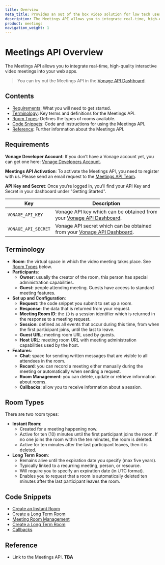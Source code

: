 ```yaml
---
title: Overview
meta_title: Provides an out of the box video solution for low tech users
description: The Meetings API allows you to integrate real-time, high-quality interactive video meetings into your web apps
product: meetings
navigation_weight: 1
---
```


# Meetings API Overview

The Meetings API allows you to integrate real-time, high-quality interactive video meetings into your web apps.

> You can try out the Meetings API in the [Vonage API Dashboard](https://dashboard.nexmo.com).

## Contents

* [Requirements](#requirements): What you will need to get started.
* [Terminology](#terminology): Key terms and definitions for the Meetings API.
* [Room Types](#room-types): Defines the types of rooms available.
* [Code Snippets](#code-snippets): Code and instructions for using the Meetings API.
* [Reference](#reference): Further information about the Meetings API.

## Requirements

**Vonage Developer Account**: If you don’t have a Vonage account yet, you can get one  here: [Vonage Developers Account](https://dashboard.nexmo.com/sign-up).

**Meetings API Activation**: To activate the Meetings API, you need to register with us. Please send an email request to the [Meetings API Team](mailto:meetings-api@vonage.com).

**API Key and Secret**: Once you’re logged in, you'll find your API Key and Secret in your dashboard under "Getting Started".

Key | Description
-- | --
`VONAGE_API_KEY` | Vonage API key which can be obtained from your [Vonage API Dashboard](https://dashboard.nexmo.com).
`VONAGE_API_SECRET` | Vonage API secret which can be obtained from your [Vonage API Dashboard](https://dashboard.nexmo.com).

## Terminology

* **Room**: the virtual space in which the video meeting takes place. See [Room Types](Room-Types) below.
* **Participants**:
  * **Owner**: usually the creator of the room, this person has special administration capabilities.
  * **Guest**: people attending meeting. Guests have access to standard meeting features.
* **Set up and Configuration**:
  * **Request**: the code snippet you submit to set up a room.
  * **Response**: the data that is returned from your request.
  * **Meeting Room ID**: the ``ID`` is a session identifier which is returned in the response to a meeting request.
  * **Session**: defined as all events that occur during this time, from when the first participant joins, until the last to leave.  
  * **Guest URL**: meeting room URL used by guests.
  * **Host URL**: meeting room URL with meeting administration capabilities used by the host.
* **Features**:
  * **Chat**: space for sending written messages that are visible to all attendees in the room.
  * **Record**: you can record a meeting either manually during the meeting or automatically when sending a request.
  * **Room Management**: you can delete, update or retrieve information about rooms.
  * **Callbacks**: allow you to receive information about a session.

## Room Types

There are two room types:

* **Instant Room**:
  * Created for a meeting happening now.
  * Active for ten (10) minutes until the first participant joins the room.
      If no one joins the room within the ten minutes, the room is deleted.
  * Active for ten minutes after the last participant leaves, then it is deleted.
* **Long Term Room**:
  * Remains alive until the expiration date you specify (max five years).
  * Typically linked to a recurring meeting, person, or resource.
  * Will require you to specify an expiration date (in UTC format).
  * Enables you to request that a room is automatically deleted ten minutes after the last participant leaves the room.

## Code Snippets

* [Create an Instant Room](code-snippets/create-instant-room)
* [Create a Long Term Room](code-snippets/create-long-term-room)
* [Meeting Room Management](code-snippets/room-management)
* [Create a Long Term Room](code-snippets/create-long-term-room)
* [Callbacks](code-snippets/callbacks)

## Reference

* Link to the Meetings API. **TBA**
